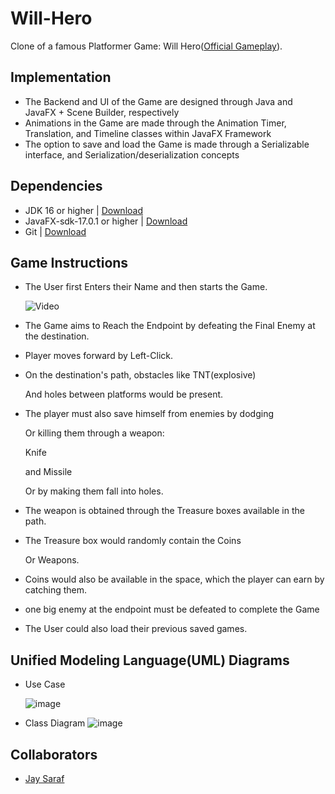 # Will-Hero

Clone of a famous Platformer Game: Will Hero([Official Gameplay](https://www.youtube.com/watch?v=VuyBQOXcX00&t=69s)).

## Implementation

* The Backend and UI of the Game are designed through Java and JavaFX + Scene Builder, respectively
* Animations in the Game are made through the Animation Timer, Translation, and Timeline classes within JavaFX Framework
* The option to save and load the Game is made through a Serializable interface, and Serialization/deserialization concepts

## Dependencies

* JDK 16 or higher | [Download](https://www.oracle.com/java/technologies/downloads/)
* JavaFX-sdk-17.0.1 or higher | [Download](https://gluonhq.com/products/javafx/)
* Git | [Download](https://git-scm.com/downloads)

## Game Instructions

* The User first Enters their Name and then starts the Game.
  
  ![Video](https://github.com/abhit-rana/Will-Hero/assets/88608893/27522025-2f24-4b9f-b08d-a162450b7be0)

* The Game aims to Reach the Endpoint by defeating the Final Enemy at the destination.
* Player moves forward by Left-Click.

* On the destination's path, obstacles like
  TNT(explosive)

  And holes between platforms would be present.

  
* The player must also save himself from enemies by
  dodging

  Or killing them through a weapon:
  
  Knife

  and Missile

  Or by making them fall into holes.
  
* The weapon is obtained through the Treasure boxes available in the path.

* The Treasure box would randomly contain the Coins

  Or Weapons.

* Coins would also be available in the space, which the player can earn by catching them.

* one big enemy at the endpoint must be defeated to complete the Game

* The User could also load their previous saved games.



## Unified Modeling Language(UML) Diagrams

* Use Case

  ![image](https://github.com/abhit-rana/Will-Hero/assets/88608893/3ff688f2-6168-44b4-b88c-8634e590b0eb)

* Class Diagram
  ![image](https://github.com/abhit-rana/Will-Hero/assets/88608893/f825e838-f12a-4b9f-8a70-c08fa9d8563c)

## Collaborators

* [Jay Saraf](https://github.com/jay20438)
